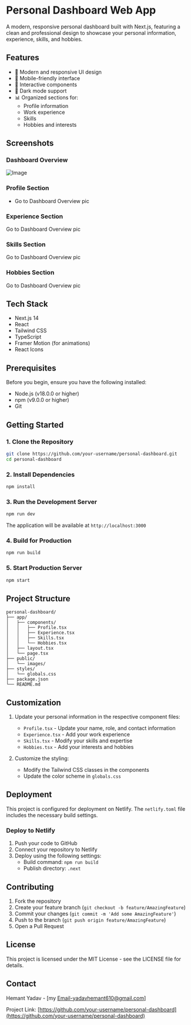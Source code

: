 # Personal Dashboard Web App

A modern, responsive personal dashboard built with Next.js, featuring a clean and professional design to showcase your personal information, experience, skills, and hobbies.

## Features

- 🎨 Modern and responsive UI design
- 📱 Mobile-friendly interface
- 🎯 Interactive components
- 🌙 Dark mode support
- 📊 Organized sections for:
  - Profile information
  - Work experience
  - Skills
  - Hobbies and interests

## Screenshots

### Dashboard Overview
![Image](https://github.com/user-attachments/assets/1f512f18-72db-46e0-be11-21536c2b84e6)

### Profile Section
- Go to Dashboard Overview pic

### Experience Section
Go to Dashboard Overview pic

### Skills Section
Go to Dashboard Overview pic

### Hobbies Section
Go to Dashboard Overview pic

## Tech Stack

- Next.js 14
- React
- Tailwind CSS
- TypeScript
- Framer Motion (for animations)
- React Icons

## Prerequisites

Before you begin, ensure you have the following installed:
- Node.js (v18.0.0 or higher)
- npm (v9.0.0 or higher)
- Git

## Getting Started

### 1. Clone the Repository

```bash
git clone https://github.com/your-username/personal-dashboard.git
cd personal-dashboard
```

### 2. Install Dependencies

```bash
npm install
```

### 3. Run the Development Server

```bash
npm run dev
```

The application will be available at `http://localhost:3000`

### 4. Build for Production

```bash
npm run build
```

### 5. Start Production Server

```bash
npm start
```

## Project Structure

```
personal-dashboard/
├── app/
│   ├── components/
│   │   ├── Profile.tsx
│   │   ├── Experience.tsx
│   │   ├── Skills.tsx
│   │   └── Hobbies.tsx
│   ├── layout.tsx
│   └── page.tsx
├── public/
│   └── images/
├── styles/
│   └── globals.css
├── package.json
└── README.md
```

## Customization

1. Update your personal information in the respective component files:
   - `Profile.tsx` - Update your name, role, and contact information
   - `Experience.tsx` - Add your work experience
   - `Skills.tsx` - Modify your skills and expertise
   - `Hobbies.tsx` - Add your interests and hobbies

2. Customize the styling:
   - Modify the Tailwind CSS classes in the components
   - Update the color scheme in `globals.css`

## Deployment

This project is configured for deployment on Netlify. The `netlify.toml` file includes the necessary build settings.

### Deploy to Netlify

1. Push your code to GitHub
2. Connect your repository to Netlify
3. Deploy using the following settings:
   - Build command: `npm run build`
   - Publish directory: `.next`

## Contributing

1. Fork the repository
2. Create your feature branch (`git checkout -b feature/AmazingFeature`)
3. Commit your changes (`git commit -m 'Add some AmazingFeature'`)
4. Push to the branch (`git push origin feature/AmazingFeature`)
5. Open a Pull Request

## License

This project is licensed under the MIT License - see the LICENSE file for details.

## Contact

Hemant Yadav - [my Email-yadavhemant610@gmail.com]

Project Link: [https://github.com/your-username/personal-dashboard](https://github.com/your-username/personal-dashboard) 
